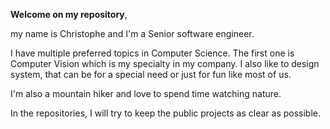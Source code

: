 **Welcome on my repository**,

my name is Christophe and I'm a Senior software engineer.

I have multiple preferred topics in Computer Science.
The first one is Computer Vision which is my specialty in my company.
I also like to design system, that can be for a special need or just for fun like most of us.

I'm also a mountain hiker and love to spend time watching nature. 

In the repositories, I will try to keep the public projects as clear as possible.
